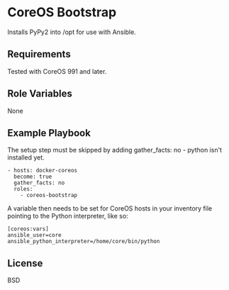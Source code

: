 CoreOS Bootstrap
=========

Installs PyPy2 into /opt for use with Ansible.

Requirements
------------

Tested with CoreOS 991 and later.

Role Variables
--------------

None

Example Playbook
----------------

The setup step must be skipped by adding gather_facts: no - python isn't installed yet.

    - hosts: docker-coreos
      become: true
      gather_facts: no
      roles:
        - coreos-bootstrap


A variable then needs to be set for CoreOS hosts in your inventory file pointing to the Python interpreter, like so:

    [coreos:vars]
    ansible_user=core
    ansible_python_interpreter=/home/core/bin/python

License
-------

BSD
